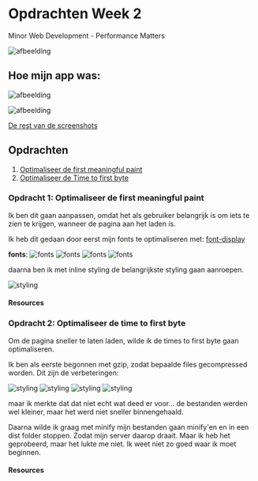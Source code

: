 # Opdrachten Week 2

Minor Web Development - Performance Matters

![afbeelding](<performance-matters-ss/Screenshot 2019-03-22 at 10.47.55.png>)

## Hoe mijn app was:

![afbeelding](<performance-matters-ss/basis/Screenshot 2019-03-21 at 14.54.40.png>)

![afbeelding](<performance-matters-ss/basis/Screenshot 2019-03-21 at 14.54.54.png>)

[De rest van de screenshots](https://github.com/MonikaaS/performance-matters-1819/tree/master/performance-matters-ss/basis)

## Opdrachten

1. [Optimaliseer de first meaningful paint][opdracht1]
2. [Optimaliseer de Time to first byte][opdracht2]

### Opdracht 1: Optimaliseer de first meaningful paint

Ik ben dit gaan aanpassen, omdat het als gebruiker belangrijk is om iets te zien te krijgen, wanneer de pagina aan het laden is.

Ik heb dit gedaan door eerst mijn fonts te optimaliseren met: [font-display](https://css-tricks.com/google-fonts-and-font-display/)

**fonts**:
![fonts](<performance-matters-ss/fonts/Screenshot 2019-03-21 at 16.44.05.png>)
![fonts](<performance-matters-ss/fonts/Screenshot 2019-03-21 at 16.45.09.png>)
![fonts](<performance-matters-ss/fonts/Screenshot 2019-03-21 at 16.49.43.png>)
![fonts](<performance-matters-ss/fonts/Screenshot 2019-03-21 at 16.51.04.png>)

daarna ben ik met inline styling de belangrijkste styling gaan aanroepen.

![styling](<performance-matters-ss/first-meaningfull-paint/Screenshot 2019-03-22 at 10.24.27.png>)

#### Resources

### Opdracht 2: Optimaliseer de time to first byte

Om de pagina sneller te laten laden, wilde ik de times to first byte gaan optimaliseren.

Ik ben als eerste begonnen met gzip, zodat bepaalde files gecompressed worden.
Dit zijn de verbeteringen:

![styling](<performance-matters-ss/gzip-compression/Screenshot 2019-03-21 at 15.09.33.png>)
![styling](<performance-matters-ss/gzip-compression/Screenshot 2019-03-21 at 15.10.28.png>)
![styling](<performance-matters-ss/gzip-compression/Screenshot 2019-03-21 at 15.11.03.png>)
![styling](<performance-matters-ss/gzip-compression/Screenshot 2019-03-21 at 15.13.06.png>)

maar ik merkte dat dat niet echt wat deed er voor... de bestanden werden wel kleiner, maar het werd niet sneller binnengehaald.

Daarna wilde ik graag met minify mijn bestanden gaan minify'en en in een dist folder stoppen. Zodat mijn server daarop draait. Maar ik heb het geprobeerd, maar het lukte me niet. Ik weet niet zo goed waar ik moet beginnen.

#### Resources

<!-- Bindings -->

[opdracht1]: https://github.com/cmda-minor-web/performance-matters-1819/blob/master/week-2.md#opdracht-1-optimaliseer-de-first-meaningful-paint
[opdracht2]: https://github.com/cmda-minor-web/performance-matters-1819/blob/master/week-2.md#opdracht-2-optimaliseer-de-perceived-performance
